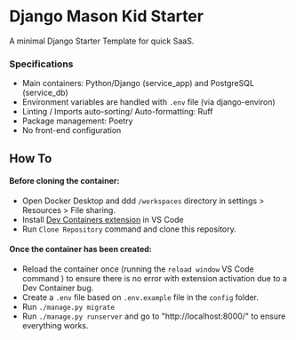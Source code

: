 # Django Mason Kid Starter

A minimal Django Starter Template for quick SaaS.


### Specifications

- Main containers: Python/Django (service_app) and PostgreSQL (service_db)
- Environment variables are handled with `.env` file (via django-environ)
- Linting / Imports auto-sorting/ Auto-formatting: Ruff
- Package management: Poetry
- No front-end configuration

## How To

#### Before cloning the container:
- Open Docker Desktop and ddd `/workspaces` directory in settings > Resources > File sharing.
- Install [Dev Containers extension](https://marketplace.visualstudio.com/items?itemName=ms-vscode-remote.remote-containers) in VS Code
- Run `Clone Repository` command and clone this repository.


#### Once the container has been created:
- Reload the container once (running the `reload window` VS Code command ) to ensure there is no error with extension activation due to a Dev Container bug.
- Create a `.env` file based on `.env.example` file in the `config` folder.
- Run `./manage.py migrate`
- Run `./manage.py runserver` and go to "http://localhost:8000/" to ensure everything works.
